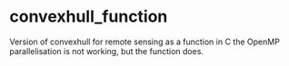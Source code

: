 # convexhull_function
Version of convexhull for remote sensing as a function in C
the OpenMP parallelisation is not working, but the function does.
